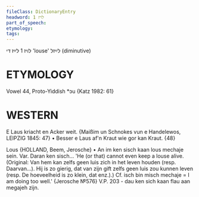 ```yaml
---
fileClass: DictionaryEntry
headword: לויז 1
part_of_speech: 
etymology: 
tags: 
---
```

לויז 1
לײַז
די
'louse'
לײַזל
(diminutive)

ETYMOLOGY
===========
Vowel 44, Proto-Yiddish *ɔu
{Katz 1982: 61}

WESTERN
========

E Laus kriacht en Acker weit.
{Maißim un Schnokes vun e Handelewos, LEIPZIG 1845: 47}
	•	Besser e Laus af'n Kraut wie gor kan Kraut. {48}

Lous {HOLLAND, Beem, Jerosche}
	•	An im ken sisch kaan lous mechaje sein. Var. Daran ken sisch… 'He (or that) cannot even keep a louse alive. (Original: Van hem kan zelfs geen luis zich in het leven houden (resp. Daarvan...). Hij is zo gierig, dat van zijn gift zelfs geen luis zou kunnen leven (resp. De hoeveelheid is zo klein, dat enz.).) Cf. isch bin misch mechaje = I am doing too well.' {Jerosche №576}
V.P. 203 - dau ken sich kaan flau aan megajeh zijn.